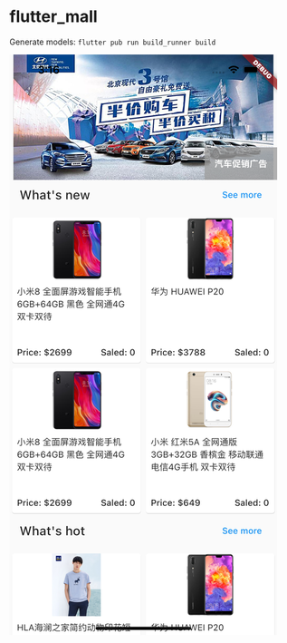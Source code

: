 # flutter_mall
 
Generate models: `flutter pub run build_runner build`

![Screenshot](screenshot.png)